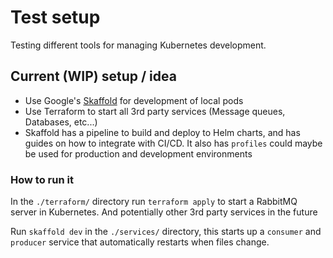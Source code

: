 # Test setup

Testing different tools for managing Kubernetes development.

## Current (WIP) setup / idea

- Use Google's [Skaffold](https://skaffold.dev/) for development of local pods
- Use Terraform to start all 3rd party services (Message queues, Databases, etc...)
- Skaffold has a pipeline to build and deploy to Helm charts, and has guides on how to integrate with CI/CD.
  It also has `profiles` could maybe be used for production and development environments

### How to run it

In the `./terraform/` directory run `terraform apply` to start a RabbitMQ server in Kubernetes.
And potentially other 3rd party services in the future

Run `skaffold dev` in the `./services/` directory, this starts up a `consumer` and `producer` service that automatically restarts when files change.

